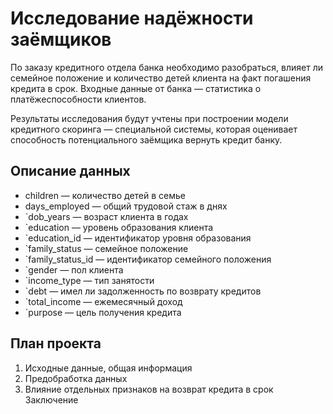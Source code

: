 # Исследование надёжности заёмщиков

По заказу кредитного отдела банка необходимо разобраться, влияет ли семейное положение и количество детей клиента на факт погашения кредита в срок. Входные данные от банка — статистика о платёжеспособности клиентов.

Результаты исследования будут учтены при построении модели кредитного скоринга — специальной системы, которая оценивает способность потенциального заёмщика вернуть кредит банку.

## Описание данных

- children — количество детей в семье
- days_employed — общий трудовой стаж в днях
- `dob_years — возраст клиента в годах
- `education — уровень образования клиента
- `education_id — идентификатор уровня образования
- `family_status — семейное положение
- `family_status_id — идентификатор семейного положения
- `gender — пол клиента
- `income_type — тип занятости
- `debt — имел ли задолженность по возврату кредитов
- `total_income — ежемесячный доход
- `purpose — цель получения кредита


## План проекта

1. Исходные данные, общая информация
2. Предобработка данных
3. Влияние отдельных признаков на возврат кредита в срок
Заключение
